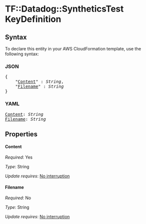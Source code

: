 # TF::Datadog::SyntheticsTest KeyDefinition

## Syntax

To declare this entity in your AWS CloudFormation template, use the following syntax:

### JSON

<pre>
{
    "<a href="#content" title="Content">Content</a>" : <i>String</i>,
    "<a href="#filename" title="Filename">Filename</a>" : <i>String</i>
}
</pre>

### YAML

<pre>
<a href="#content" title="Content">Content</a>: <i>String</i>
<a href="#filename" title="Filename">Filename</a>: <i>String</i>
</pre>

## Properties

#### Content

_Required_: Yes

_Type_: String

_Update requires_: [No interruption](https://docs.aws.amazon.com/AWSCloudFormation/latest/UserGuide/using-cfn-updating-stacks-update-behaviors.html#update-no-interrupt)

#### Filename

_Required_: No

_Type_: String

_Update requires_: [No interruption](https://docs.aws.amazon.com/AWSCloudFormation/latest/UserGuide/using-cfn-updating-stacks-update-behaviors.html#update-no-interrupt)


